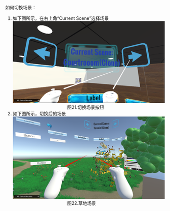 如何切换场景：  
1. 如下图所示，在右上角“Current Scene”选择场景  
 ![图片21](png/图片21.png "图片21")  
&emsp;&emsp;&emsp;&emsp;&emsp;&emsp;&emsp;&emsp;&emsp;&emsp;&emsp;&emsp;
图21.切换场景按钮  
2. 如下图所示，切换后的场景  
 ![图片22](png/图片22.png "图片22")  
&emsp;&emsp;&emsp;&emsp;&emsp;&emsp;&emsp;&emsp;&emsp;&emsp;&emsp;&emsp;
图22.草地场景  
